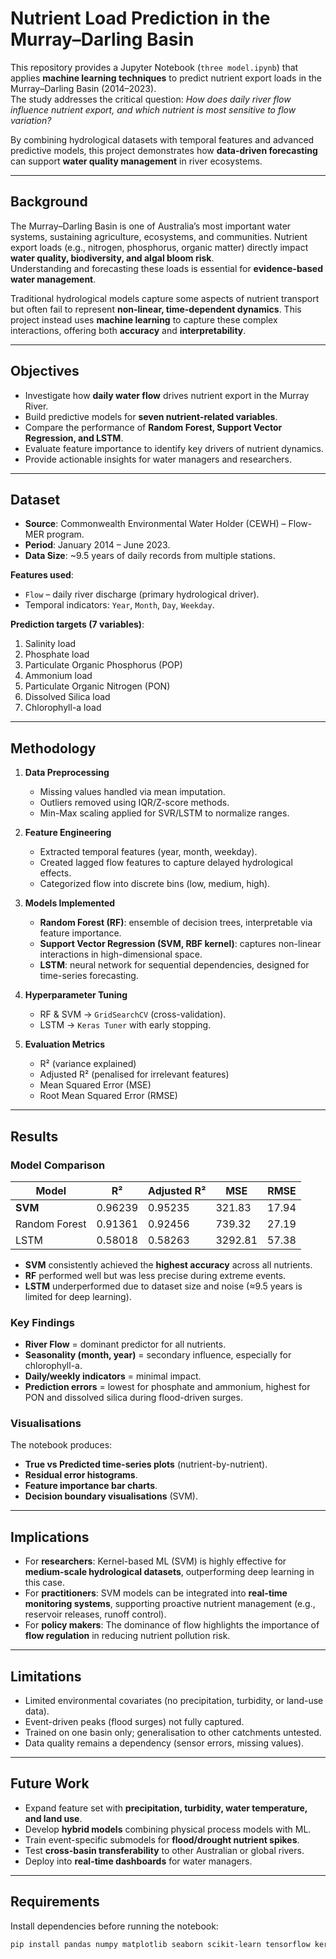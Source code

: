 # Nutrient Load Prediction in the Murray–Darling Basin

This repository provides a Jupyter Notebook (`three model.ipynb`) that applies **machine learning techniques** to predict nutrient export loads in the Murray–Darling Basin (2014–2023).  
The study addresses the critical question: *How does daily river flow influence nutrient export, and which nutrient is most sensitive to flow variation?*  

By combining hydrological datasets with temporal features and advanced predictive models, this project demonstrates how **data-driven forecasting** can support **water quality management** in river ecosystems.

---

##  Background
The Murray–Darling Basin is one of Australia’s most important water systems, sustaining agriculture, ecosystems, and communities. Nutrient export loads (e.g., nitrogen, phosphorus, organic matter) directly impact **water quality, biodiversity, and algal bloom risk**.  
Understanding and forecasting these loads is essential for **evidence-based water management**.

Traditional hydrological models capture some aspects of nutrient transport but often fail to represent **non-linear, time-dependent dynamics**. This project instead uses **machine learning** to capture these complex interactions, offering both **accuracy** and **interpretability**.

---

##  Objectives
- Investigate how **daily water flow** drives nutrient export in the Murray River.  
- Build predictive models for **seven nutrient-related variables**.  
- Compare the performance of **Random Forest, Support Vector Regression, and LSTM**.  
- Evaluate feature importance to identify key drivers of nutrient dynamics.  
- Provide actionable insights for water managers and researchers.

---

##  Dataset
- **Source**: Commonwealth Environmental Water Holder (CEWH) – Flow-MER program.  
- **Period**: January 2014 – June 2023.  
- **Data Size**: ~9.5 years of daily records from multiple stations.  

**Features used**:
- `Flow` – daily river discharge (primary hydrological driver).  
- Temporal indicators: `Year`, `Month`, `Day`, `Weekday`.  

**Prediction targets (7 variables)**:
1. Salinity load  
2. Phosphate load  
3. Particulate Organic Phosphorus (POP)  
4. Ammonium load  
5. Particulate Organic Nitrogen (PON)  
6. Dissolved Silica load  
7. Chlorophyll-a load  

---

##  Methodology
1. **Data Preprocessing**  
   - Missing values handled via mean imputation.  
   - Outliers removed using IQR/Z-score methods.  
   - Min-Max scaling applied for SVR/LSTM to normalize ranges.  

2. **Feature Engineering**  
   - Extracted temporal features (year, month, weekday).  
   - Created lagged flow features to capture delayed hydrological effects.  
   - Categorized flow into discrete bins (low, medium, high).  

3. **Models Implemented**  
   -  **Random Forest (RF)**: ensemble of decision trees, interpretable via feature importance.  
   -  **Support Vector Regression (SVM, RBF kernel)**: captures non-linear interactions in high-dimensional space.  
   -  **LSTM**: neural network for sequential dependencies, designed for time-series forecasting.  

4. **Hyperparameter Tuning**  
   - RF & SVM → `GridSearchCV` (cross-validation).  
   - LSTM → `Keras Tuner` with early stopping.  

5. **Evaluation Metrics**  
   - R² (variance explained)  
   - Adjusted R² (penalised for irrelevant features)  
   - Mean Squared Error (MSE)  
   - Root Mean Squared Error (RMSE)  

---

##  Results

### Model Comparison
| Model          | R²      | Adjusted R² | MSE     | RMSE   |
|----------------|---------|-------------|---------|--------|
| **SVM**        | 0.96239 | 0.95235     | 321.83  | 17.94  |
| Random Forest  | 0.91361 | 0.92456     | 739.32  | 27.19  |
| LSTM           | 0.58018 | 0.58263     | 3292.81 | 57.38  |

- **SVM** consistently achieved the **highest accuracy** across all nutrients.  
- **RF** performed well but was less precise during extreme events.  
- **LSTM** underperformed due to dataset size and noise (≈9.5 years is limited for deep learning).  

### Key Findings
- **River Flow** = dominant predictor for all nutrients.  
- **Seasonality (month, year)** = secondary influence, especially for chlorophyll-a.  
- **Daily/weekly indicators** = minimal impact.  
- **Prediction errors** = lowest for phosphate and ammonium, highest for PON and dissolved silica during flood-driven surges.  

### Visualisations
The notebook produces:
- **True vs Predicted time-series plots** (nutrient-by-nutrient).  
- **Residual error histograms**.  
- **Feature importance bar charts**.  
- **Decision boundary visualisations** (SVM).  

---

##  Implications
- For **researchers**: Kernel-based ML (SVM) is highly effective for **medium-scale hydrological datasets**, outperforming deep learning in this case.  
- For **practitioners**: SVM models can be integrated into **real-time monitoring systems**, supporting proactive nutrient management (e.g., reservoir releases, runoff control).  
- For **policy makers**: The dominance of flow highlights the importance of **flow regulation** in reducing nutrient pollution risk.  

---

##  Limitations
- Limited environmental covariates (no precipitation, turbidity, or land-use data).  
- Event-driven peaks (flood surges) not fully captured.  
- Trained on one basin only; generalisation to other catchments untested.  
- Data quality remains a dependency (sensor errors, missing values).  

---

##  Future Work
- Expand feature set with **precipitation, turbidity, water temperature, and land use**.  
- Develop **hybrid models** combining physical process models with ML.  
- Train event-specific submodels for **flood/drought nutrient spikes**.  
- Test **cross-basin transferability** to other Australian or global rivers.  
- Deploy into **real-time dashboards** for water managers.  

---

##  Requirements
Install dependencies before running the notebook:

```bash
pip install pandas numpy matplotlib seaborn scikit-learn tensorflow keras-tuner

